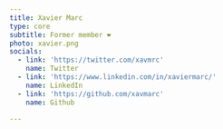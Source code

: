 ```yaml
---
title: Xavier Marc
type: core
subtitle: Former member ❤️
photo: xavier.png
socials:
  - link: 'https://twitter.com/xavmrc'
    name: Twitter
  - link: 'https://www.linkedin.com/in/xaviermarc/'
    name: LinkedIn
  - link: 'https://github.com/xavmarc'
    name: Github

---
```


